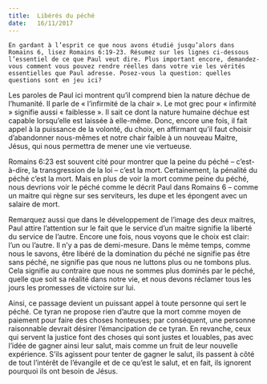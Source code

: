 ```yaml
---
title:  Libérés du péché
date:   16/11/2017
---
```


`En gardant à l’esprit ce que nous avons étudié jusqu’alors dans Romains 6, lisez Romains 6:19-23. Résumez sur les lignes ci-dessous l’essentiel de ce que Paul veut dire. Plus important encore, demandez-vous comment vous pouvez rendre réelles dans votre vie les vérités essentielles que Paul adresse. Posez-vous la question: quelles questions sont en jeu ici?`

Les paroles de Paul ici montrent qu’il comprend bien la nature déchue de l’humanité. Il parle de « l’infirmité de la chair ». Le mot grec pour « infirmité » signifie aussi « faiblesse ». Il sait ce dont la nature humaine déchue est capable lorsqu’elle est laissée à elle-même. Donc, encore une fois, il fait appel à la puissance de la volonté, du choix, en affirmant qu’il faut choisir d’abandonner nous-mêmes et notre chair faible à un nouveau Maitre, Jésus, qui nous permettra de mener une vie vertueuse. 

Romains 6:23 est souvent cité pour montrer que la peine du péché – c’est-à-dire, la transgression de la loi – c’est la mort. Certainement, la pénalité du péché c’est la mort. Mais en plus de voir la mort comme peine du péché, nous devrions voir le péché comme le décrit Paul dans Romains 6 – comme un maitre qui règne sur ses serviteurs, les dupe et les épongent avec un salaire de mort. 

Remarquez aussi que dans le développement de l’image des deux maitres, Paul attire l’attention sur le fait que le service d’un maitre signifie la liberté du service de l’autre. Encore une fois, nous voyons que le choix est clair: l’un ou l’autre. Il n’y a pas de demi-mesure. Dans le même temps, comme nous le savons, être libéré de la domination du péché ne signifie pas être sans péché, ne signifie pas que nous ne luttons plus ou ne tombons plus. Cela signifie au contraire que nous ne sommes plus dominés par le péché, quelle que soit sa réalité dans notre vie, et nous devons réclamer tous les jours les promesses de victoire sur lui. 

Ainsi, ce passage devient un puissant appel à toute personne qui sert le péché. Ce tyran ne propose rien d’autre que la mort comme moyen de paiement pour faire des choses honteuses; par conséquent, une personne raisonnable devrait désirer l’émancipation de ce tyran. En revanche, ceux qui servent la justice font des choses qui sont justes et louables, pas avec l’idée de gagner ainsi leur salut, mais comme un fruit de leur nouvelle expérience. S’ils agissent pour tenter de gagner le salut, ils passent à côté de tout l’intérêt de l’évangile et de ce qu’est le salut, et en fait, ils ignorent pourquoi ils ont besoin de Jésus.